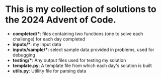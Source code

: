 # This is my collection of solutions to the 2024 Advent of Code.

- **completed/\***: files containing two functions (one to solve each challenge) for each day completed
- **inputs/\***: my input data
- **inputs/sample/\***: select sample data provided in problems, used for debugging
- **testing/\***: Any output files used for testing my solution
- **template.py**: A template file from which each day's solution is built
- **utils.py**: Utiliity file for parsing data